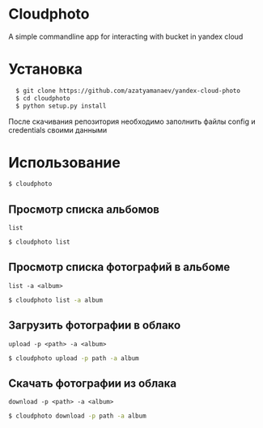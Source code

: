 # Cloudphoto

A simple commandline app for interacting with bucket in yandex cloud

# Установка

```bash
  $ git clone https://github.com/azatyamanaev/yandex-cloud-photo
  $ cd cloudphoto
  $ python setup.py install
```
После скачивания репозитория необходимо заполнить файлы config и credentials своими данными

# Использование

```bash
$ cloudphoto
```

## Просмотр списка альбомов
`list`

```bash
$ cloudphoto list
```

## Просмотр списка фотографий в альбоме
`list -a <album>`

```bash
$ cloudphoto list -a album
```


## Загрузить фотографии в облако

`upload -p <path> -a <album>`

```bash
$ cloudphoto upload -p path -a album
```


## Скачать фотографии из облака

`download -p <path> -a <album>`

```bash
$ cloudphoto download -p path -a album
```

